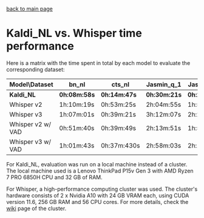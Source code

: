 [back to main page](./index.md)

<h1>Kaldi_NL vs. Whisper time performance</h1>

Here is a matrix with the time spent in total by each model to evaluate the corresponding dataset:

|Model\Dataset|bn_nl|cts_nl|Jasmin_q_1|Jasmin_q_2|Jasmin_q_5|
|---|---|---|---|---|---|
|**Kaldi_NL**|**0h:08m:58s**|**0h:14m:47s**|**0h:30m:21s**|**0h:23m:25s**|**0h:29m:36s**|
|Whisper v2|1h:10m:19s|0h:53m:25s|2h:04m:55s|1h:52m:51s|2h:04m:16s|
|Whisper v3|1h:07m:01s|0h:39m:21s|3h:12m:07s|2h:27m:29s|3h:08m:52s|
|Whisper v2 w/ VAD|0h:51m:40s|0h:39m:49s|2h:13m:51s|1h:51m:26s|2h:07m:43s|
|Whisper v3 w/ VAD|1h:01m:43s|0h:37m:430s|2h:58m:03s|2h:19m:21s|2h:46m:56s|

For Kaldi_NL, evaluation was run on a local machine instead of a cluster. The local machine used is a Lenovo ThinkPad P15v Gen 3 with AMD Ryzen 7 PRO 6850H CPU and 32 GB of RAM.

For Whisper, a high-performance computing cluster was used. The cluster's hardware consists of 2 x Nvidia A10 with 24 GB VRAM each, using CUDA version 11.6, 256 GB RAM and 56 CPU cores. For more details, check the [wiki](https://jupyter.wiki.utwente.nl/) page of the cluster.